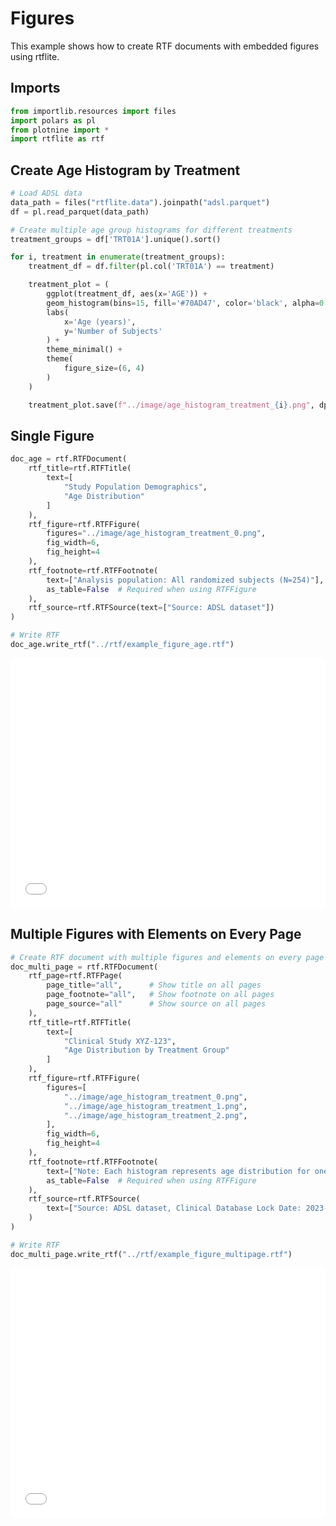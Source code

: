 # Figures


<!-- `.md` and `.py` files are generated from the `.qmd` file. Please edit that file. -->

This example shows how to create RTF documents with embedded figures
using rtflite.

## Imports

``` python
from importlib.resources import files
import polars as pl
from plotnine import *
import rtflite as rtf
```

## Create Age Histogram by Treatment

``` python
# Load ADSL data
data_path = files("rtflite.data").joinpath("adsl.parquet")
df = pl.read_parquet(data_path)
```

``` python
# Create multiple age group histograms for different treatments
treatment_groups = df['TRT01A'].unique().sort()

for i, treatment in enumerate(treatment_groups):
    treatment_df = df.filter(pl.col('TRT01A') == treatment)

    treatment_plot = (
        ggplot(treatment_df, aes(x='AGE')) +
        geom_histogram(bins=15, fill='#70AD47', color='black', alpha=0.7) +
        labs(
            x='Age (years)',
            y='Number of Subjects'
        ) +
        theme_minimal() +
        theme(
            figure_size=(6, 4)
        )
    )

    treatment_plot.save(f"../image/age_histogram_treatment_{i}.png", dpi=300, width=6, height=4)
```

## Single Figure

``` python
doc_age = rtf.RTFDocument(
    rtf_title=rtf.RTFTitle(
        text=[
            "Study Population Demographics",
            "Age Distribution"
        ]
    ),
    rtf_figure=rtf.RTFFigure(
        figures="../image/age_histogram_treatment_0.png",
        fig_width=6,
        fig_height=4
    ),
    rtf_footnote=rtf.RTFFootnote(
        text=["Analysis population: All randomized subjects (N=254)"],
        as_table=False  # Required when using RTFFigure
    ),
    rtf_source=rtf.RTFSource(text=["Source: ADSL dataset"])
)

# Write RTF
doc_age.write_rtf("../rtf/example_figure_age.rtf")
```

<embed src="../pdf/example_figure_age.pdf" style="width:100%; height:400px" type="application/pdf">

## Multiple Figures with Elements on Every Page

``` python
# Create RTF document with multiple figures and elements on every page
doc_multi_page = rtf.RTFDocument(
    rtf_page=rtf.RTFPage(
        page_title="all",      # Show title on all pages
        page_footnote="all",   # Show footnote on all pages
        page_source="all"      # Show source on all pages
    ),
    rtf_title=rtf.RTFTitle(
        text=[
            "Clinical Study XYZ-123",
            "Age Distribution by Treatment Group"
        ]
    ),
    rtf_figure=rtf.RTFFigure(
        figures=[
            "../image/age_histogram_treatment_0.png",
            "../image/age_histogram_treatment_1.png",
            "../image/age_histogram_treatment_2.png",
        ],
        fig_width=6,
        fig_height=4
    ),
    rtf_footnote=rtf.RTFFootnote(
        text=["Note: Each histogram represents age distribution for one treatment group"],
        as_table=False  # Required when using RTFFigure
    ),
    rtf_source=rtf.RTFSource(
        text=["Source: ADSL dataset, Clinical Database Lock Date: 2023-12-31"]
    )
)

# Write RTF
doc_multi_page.write_rtf("../rtf/example_figure_multipage.rtf")
```

<embed src="../pdf/example_figure_multipage.pdf" style="width:100%; height:400px" type="application/pdf">
